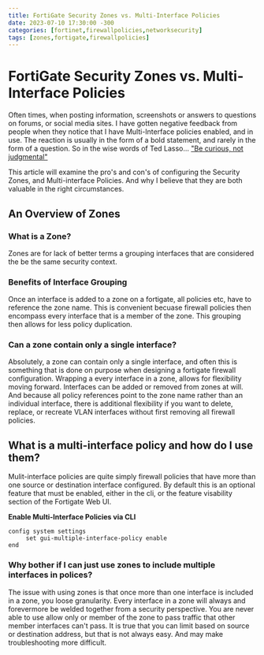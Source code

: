 ```yaml
---
title: FortiGate Security Zones vs. Multi-Interface Policies
date: 2023-07-10 17:30:00 -300
categories: [fortinet,firewallpolicies,networksecurity]
tags: [zones,fortigate,firewallpolicies] 
---
```


# FortiGate Security Zones vs. Multi-Interface Policies
Often times, when posting information, screenshots or answers to questions on forums, or social media sites. I have gotten negative feedback from people when they notice that I have Multi-Interface policies enabled, and in use. The reaction is usually in the form of a bold statement, and rarely in the form of a question.  So in the wise words of Ted Lasso... ["Be curious, not judgmental"](https://www.youtube.com/watch?v=oZ4YSXv6Xkg)

This article will examine the pro's and con's of configuring the Security Zones, and Multi-interface Policies.  And why I believe that they are both valuable in the right circumstances.

## An Overview of Zones
### What is a Zone?
Zones are for lack of better terms a grouping interfaces that are considered the be the same security context.

### Benefits of Interface Grouping
Once an interface is added to a zone on a fortigate, all policies etc, have to reference the zone name.  This is convenient becuase firewall policies then encompass every interface that is a member of the zone. This grouping then allows for less policy duplication.

### Can a zone contain only a single interface?
Absolutely, a zone can contain only a single interface, and often this is something that is done on purpose when designing a fortigate firewall configuration. Wrapping a every interface in a zone, allows for flexibility moving forward.  Interfaces can be added or removed from zones at will. And because all policy references point to the zone name rather than an individual interface, there is additional flexibility if you want to delete, replace, or recreate VLAN interfaces without first removing all firewall policies.

## What is a multi-interface policy and how do I use them?

Mulit-interface policies are quite simply firewall policies that have more than one source or destination interface configured.  By default this is an optional feature that must be enabled, either in the cli, or the feature visability section of the Fortigate Web UI.

**Enable Multi-Interface Policies via CLI**
```console
config system settings
     set gui-multiple-interface-policy enable
end
```
### Why bother if I can just use zones to include multiple interfaces in polices?
The issue with using zones is that once more than one interface is included in a zone, you loose granularity.  Every interface in a zone will always and forevermore be welded together from a security perspective.  You are never able to use allow only or member of the zone to pass traffic that other member interfaces can't pass.  It is true that you can limit based on source or destination address, but that is not always easy.  And may make troubleshooting more difficult.